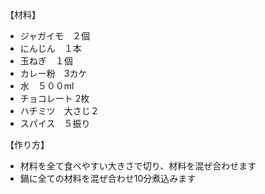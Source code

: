 【材料】
- ジャガイモ　２個
- にんじん　１本
- 玉ねぎ　１個
- カレー粉　3カケ
- 水　５００ml
- チョコレート 2枚
- ハチミツ　大さじ２
- スパイス　５振り

【作り方】
- 材料を全て食べやすい大きさで切り、材料を混ぜ合わせます
- 鍋に全ての材料を混ぜ合わせ10分煮込みます
